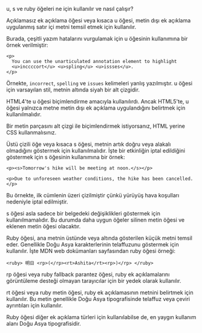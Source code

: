 
u, s ve ruby öğeleri ne için kullanılır ve nasıl çalışır?

Açıklamasız ek açıklama öğesi veya kısaca u öğesi, metin dışı ek açıklama uygulanmış satır içi metni temsil etmek için kullanılır.

Burada, çeşitli yazım hatalarını vurgulamak için u öğesinin kullanımına bir örnek verilmiştir:
```
<p>
  You can use the unarticulated annotation element to highlight
  <u>inccccort</u> <u>spling</u> <u>issses</u>.
</p>
```
Örnekte, ```incorrect```, ```spelling``` ve ```issues``` kelimeleri yanlış yazılmıştır. u öğesi için varsayılan stil, metnin altında siyah bir alt çizgidir.

HTML4'te u öğesi biçimlendirme amacıyla kullanılırdı. Ancak HTML5'te, u öğesi yalnızca metne metin dışı ek açıklama uygulandığını belirtmek için kullanılmalıdır.

Bir metin parçasını alt çizgi ile biçimlendirmek istiyorsanız, HTML yerine CSS kullanmalısınız.

Üstü çizili öğe veya kısaca s öğesi, metnin artık doğru veya alakalı olmadığını göstermek için kullanılmalıdır. İşte bir etkinliğin iptal edildiğini göstermek için s öğesinin kullanımına bir örnek:
```
<p><s>Tomorrow's hike will be meeting at noon.</s></p>

<p>Due to unforeseen weather conditions, the hike has been cancelled.</p>
```
Bu örnekte, ilk cümlenin üzeri çizilmiştir çünkü yürüyüş hava koşulları nedeniyle iptal edilmiştir.

s öğesi asla sadece bir belgedeki değişiklikleri göstermek için kullanılmamalıdır. Bu durumda daha uygun öğeler silinen metin öğesi ve eklenen metin öğesi olacaktır.

Ruby öğesi, ana metnin üstünde veya altında gösterilen küçük metni temsil eder. Genellikle Doğu Asya karakterlerinin telaffuzunu göstermek için kullanılır. İşte MDN web dokümanları sayfasından ruby öğesi örneği:
```
<ruby> 明日 <rp>(</rp><rt>Ashita</rt><rp>)</rp> </ruby>
```
rp öğesi veya ruby fallback parantez öğesi, ruby ek açıklamalarını görüntüleme desteği olmayan tarayıcılar için bir yedek olarak kullanılır.

rt öğesi veya ruby metin öğesi, ruby ek açıklamasının metnini belirtmek için kullanılır. Bu metin genellikle Doğu Asya tipografisinde telaffuz veya çeviri ayrıntıları için kullanılır.

Ruby öğesi diğer ek açıklama türleri için kullanılabilse de, en yaygın kullanım alanı Doğu Asya tipografisidir.